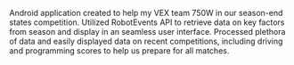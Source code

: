 Android application created to help my VEX team 750W in our season-end states competition. Utilized RobotEvents API to retrieve data on key factors from season and display in an seamless user interface. Processed plethora of data and easily displayed data on recent competitions, including driving and programming scores to help us prepare for all matches. 
